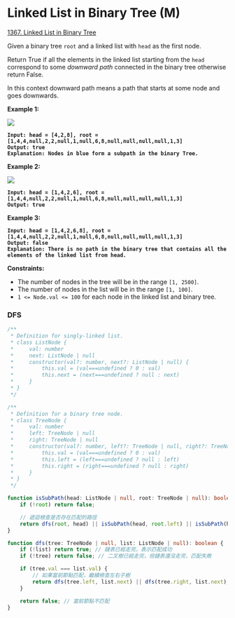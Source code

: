 # Linked List in Binary Tree (M)

[1367. Linked List in Binary Tree](https://leetcode.com/problems/linked-list-in-binary-tree/)



Given a binary tree `root` and a linked list with `head` as the first node.&#x20;

Return True if all the elements in the linked list starting from the `head` correspond to some _downward path_ connected in the binary tree otherwise return False.

In this context downward path means a path that starts at some node and goes downwards.

&#x20;

**Example 1:**

![](https://assets.leetcode.com/uploads/2020/02/12/sample\_1\_1720.png)

<pre><code><strong>Input: head = [4,2,8], root = [1,4,4,null,2,2,null,1,null,6,8,null,null,null,null,1,3]
</strong><strong>Output: true
</strong><strong>Explanation: Nodes in blue form a subpath in the binary Tree.  
</strong></code></pre>

**Example 2:**

![](https://assets.leetcode.com/uploads/2020/02/12/sample\_2\_1720.png)

<pre><code><strong>Input: head = [1,4,2,6], root = [1,4,4,null,2,2,null,1,null,6,8,null,null,null,null,1,3]
</strong><strong>Output: true
</strong></code></pre>

**Example 3:**

<pre><code><strong>Input: head = [1,4,2,6,8], root = [1,4,4,null,2,2,null,1,null,6,8,null,null,null,null,1,3]
</strong><strong>Output: false
</strong><strong>Explanation: There is no path in the binary tree that contains all the elements of the linked list from head.
</strong></code></pre>

&#x20;

**Constraints:**

* The number of nodes in the tree will be in the range `[1, 2500]`.
* The number of nodes in the list will be in the range `[1, 100]`.
* `1 <= Node.val <= 100` for each node in the linked list and binary tree.



### DFS

```typescript
/**
 * Definition for singly-linked list.
 * class ListNode {
 *     val: number
 *     next: ListNode | null
 *     constructor(val?: number, next?: ListNode | null) {
 *         this.val = (val===undefined ? 0 : val)
 *         this.next = (next===undefined ? null : next)
 *     }
 * }
 */

/**
 * Definition for a binary tree node.
 * class TreeNode {
 *     val: number
 *     left: TreeNode | null
 *     right: TreeNode | null
 *     constructor(val?: number, left?: TreeNode | null, right?: TreeNode | null) {
 *         this.val = (val===undefined ? 0 : val)
 *         this.left = (left===undefined ? null : left)
 *         this.right = (right===undefined ? null : right)
 *     }
 * }
 */

function isSubPath(head: ListNode | null, root: TreeNode | null): boolean {
    if (!root) return false;

    // 遞迴檢查是否存在匹配的路徑
    return dfs(root, head) || isSubPath(head, root.left) || isSubPath(head, root.right);
}

function dfs(tree: TreeNode | null, list: ListNode | null): boolean {
    if (!list) return true; // 鏈表已經走完，表示匹配成功
    if (!tree) return false; // 二叉樹已經走完，但鏈表還沒走完，匹配失敗

    if (tree.val === list.val) {
        // 如果當前節點匹配，繼續檢查左右子樹
        return dfs(tree.left, list.next) || dfs(tree.right, list.next);
    }

    return false; // 當前節點不匹配
}
```

